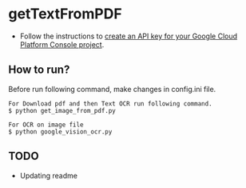 # getTextFromPDF

* Follow the instructions to [create an API key for your Google Cloud Platform Console project](https://cloud.google.com/docs/authentication/api-keys?hl=en&visit_id=637041675143852478-2650406322&rd=1#creating_an_api_key).

## How to run?
Before run following command, make changes in config.ini file.
    
    For Download pdf and then Text OCR run following command.
    $ python get_image_from_pdf.py
    
    For OCR on image file
    $ python google_vision_ocr.py

## TODO
* Updating readme
